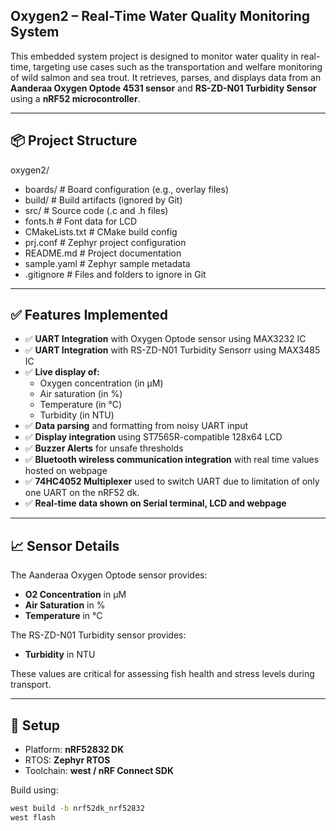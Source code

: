 ## Oxygen2 – Real-Time Water Quality Monitoring System

This embedded system project is designed to monitor water quality in real-time, targeting use cases such as the transportation and welfare monitoring of wild salmon and sea trout. It retrieves, parses, and displays data from an **Aanderaa Oxygen Optode 4531 sensor** and **RS-ZD-N01 Turbidity Sensor** using a **nRF52 microcontroller**.

---

## 📦 Project Structure

oxygen2/
-   boards/ # Board configuration (e.g., overlay files)
-   build/ # Build artifacts (ignored by Git)
-   src/ # Source code (.c and .h files)
-   fonts.h # Font data for LCD
-   CMakeLists.txt # CMake build config
-   prj.conf # Zephyr project configuration
-   README.md # Project documentation
-   sample.yaml # Zephyr sample metadata
-   .gitignore # Files and folders to ignore in Git

---

## ✅ Features Implemented

- ✅ **UART Integration** with Oxygen Optode sensor using MAX3232 IC
- ✅ **UART Integration** with RS-ZD-N01 Turbidity Sensorr using MAX3485 IC
- ✅ **Live display of:**
  - Oxygen concentration (in µM)
  - Air saturation (in %)
  - Temperature (in °C)
  - Turbidity (in NTU)
- ✅ **Data parsing** and formatting from noisy UART input  
- ✅ **Display integration** using ST7565R-compatible 128x64 LCD
- ✅ **Buzzer Alerts** for unsafe thresholds
- ✅ **Bluetooth wireless communication integration** with real time values hosted on webpage
- ✅ **74HC4052 Multiplexer** used to switch UART due to limitation of only one UART on the nRF52 dk.
- ✅ **Real-time data shown on Serial terminal, LCD and webpage**

---

## 📈 Sensor Details

The Aanderaa Oxygen Optode sensor provides:
- **O2 Concentration** in µM  
- **Air Saturation** in %  
- **Temperature** in °C  

The RS-ZD-N01 Turbidity sensor provides:
- **Turbidity** in NTU  

These values are critical for assessing fish health and stress levels during transport. 

---

## 🔧 Setup

- Platform: **nRF52832 DK**
- RTOS: **Zephyr RTOS**
- Toolchain: **west / nRF Connect SDK**

Build using:

```bash
west build -b nrf52dk_nrf52832
west flash
